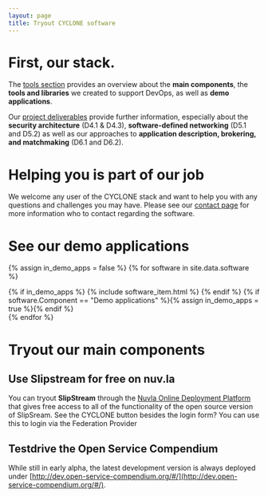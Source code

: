 ```yaml
---
layout: page
title: Tryout CYCLONE software
---
```

# First, our stack.

The [tools section](/software.html) provides an overview about the **main components**, the **tools and libraries** we created to support DevOps, as well as **demo applications**.

Our [project deliverables](/deliverables.html) provide further information, especially about the **security architecture** (D4.1 & D4.3), **software-defined networking** (D5.1 and D5.2) as well as our approaches to **application description, brokering, and matchmaking** (D6.1 and D6.2). 

# Helping you is part of our job

We welcome any user of the CYCLONE stack and want to help you with any questions and challenges you may have. Please see our [contact page](/contact.html) for more information who to contact regarding the software.

# See our demo applications

{% assign in_demo_apps = false %}
{% for software in site.data.software %}
<div markdown="0">
  {% if in_demo_apps %}
    {% include software_item.html %}
  {% endif %}
  {% if software.Component == "Demo applications" %}{% assign in_demo_apps = true %}{% endif %}
</div> 
{% endfor %}

# Tryout our main components

## Use Slipstream for free on nuv.la

You can tryout **SlipStream** through the [Nuvla Online Deployment Platform](http://nuv.la) that gives free access to all of the functionality of the open source version of SlipSream. See the CYCLONE button besides the login form? You can use this to login via the Federation Provider 

## Testdrive the Open Service Compendium

While still in early alpha, the latest development version is always deployed under [http://dev.open-service-compendium.org/#/](http://dev.open-service-compendium.org/#/).
